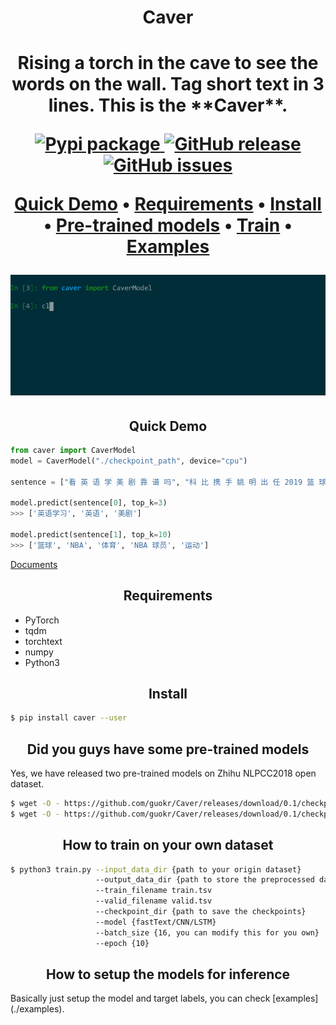 <h1 align="center">Caver<h1>

<p align="center">Rising a torch in the cave to see the words on the wall. Tag short text in 3 lines. This is the **Caver**.</p>

<p align="center">
  <a href="https://pypi.org/search/?q=bert-serving">
      <img src="https://img.shields.io/pypi/v/caver.svg?colorB=brightgreen"
           alt="Pypi package">
    </a>
  <a href="https://github.com/hanxiao/bert-as-service/releases">
      <img src="https://img.shields.io/github/release/guokr/caver.svg"
           alt="GitHub release">
  </a>
  <a href="https://github.com/hanxiao/bert-as-service/issues">
        <img src="https://img.shields.io/github/issues/guokr/caver.svg"
             alt="GitHub issues">
  </a>
</p>

<p align="center">
  <a href="#Quick Demo">Quick Demo</a> •
  <a href="#what-is-it">Requirements</a> •
  <a href="#install">Install</a> •
  <a href="#book-tutorial">Pre-trained models</a> •
  <a href="#speech_balloon-faq">Train</a> •
  <a href="#zap-benchmark">Examples</a>
  
</p>
<p align="center">
  <img src=".github/demo.gif?raw=true" width="700">
 </p>


<h2 align="center">Quick Demo</h2>

```python
from caver import CaverModel
model = CaverModel("./checkpoint_path", device="cpu")

sentence = ["看 英 语 学 美 剧 靠 谱 吗", "科 比 携 手 姚 明 出 任 2019 篮 球 世 界 杯 全 球 大 使"]

model.predict(sentence[0], top_k=3)
>>> ['英语学习', '英语', '美剧']

model.predict(sentence[1], top_k=10)
>>> ['篮球', 'NBA', '体育', 'NBA 球员', '运动']
```

[Documents](https://guokr.github.io/Caver)

<h2 align="center">Requirements</h2>

* PyTorch
* tqdm
* torchtext
* numpy
* Python3

<h2 align="center">Install</h2>

```bash
$ pip install caver --user
```

<h2 align="center">Did you guys have some pre-trained models</h2>

Yes, we have released two pre-trained models on Zhihu NLPCC2018 open dataset.

```bash
$ wget -O - https://github.com/guokr/Caver/releases/download/0.1/checkpoints_char_cnn.tar.gz | tar zxvf -
$ wget -O - https://github.com/guokr/Caver/releases/download/0.1/checkpoints_char_lstm.tar.gz | tar zxvf -
```

<h2 align="center">How to train on your own dataset</h2>

```bash
$ python3 train.py --input_data_dir {path to your origin dataset}
                   --output_data_dir {path to store the preprocessed dataset}
                   --train_filename train.tsv
                   --valid_filename valid.tsv
                   --checkpoint_dir {path to save the checkpoints}
                   --model {fastText/CNN/LSTM}
                   --batch_size {16, you can modify this for you own}
                   --epoch {10}

```

<h2 align="center">How to setup the models for inference</h2>
Basically just setup the model and target labels, you can check [examples](./examples).
